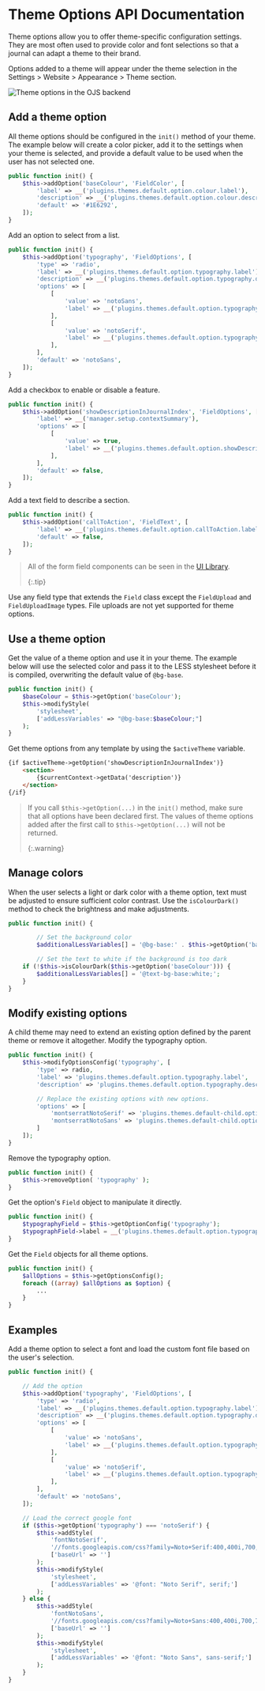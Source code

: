 # Theme Options API Documentation

Theme options allow you to offer theme-specific configuration settings. They are most often used to provide color and font selections so that a journal can adapt a theme to their brand.

Options added to a theme will appear under the theme selection in the Settings > Website > Appearance > Theme  section.

![Theme options in the OJS backend](theme-options.png)

## Add a theme option

All theme options should be configured in the `init()` method of your theme. The example below will create a color picker, add it to the settings when your theme is selected, and provide a default value to be used when the user has not selected one.

```php
public function init() {
    $this->addOption('baseColour', 'FieldColor', [
        'label' => __('plugins.themes.default.option.colour.label'),
        'description' => __('plugins.themes.default.option.colour.description'),
        'default' => '#1E6292',
    ]);
}
```

Add an option to select from a list.

```php
public function init() {
    $this->addOption('typography', 'FieldOptions', [
        'type' => 'radio',
        'label' => __('plugins.themes.default.option.typography.label'),
        'description' => __('plugins.themes.default.option.typography.description'),
        'options' => [
            [
                'value' => 'notoSans',
                'label' => __('plugins.themes.default.option.typography.notoSans'),
            ],
            [
                'value' => 'notoSerif',
                'label' => __('plugins.themes.default.option.typography.notoSerif'),
            ],
        ],
        'default' => 'notoSans',
    ]);
}
```

Add a checkbox to enable or disable a feature.

```php
public function init() {
    $this->addOption('showDescriptionInJournalIndex', 'FieldOptions', [
        'label' => __('manager.setup.contextSummary'),
        'options' => [
            [
                'value' => true,
                'label' => __('plugins.themes.default.option.showDescriptionInJournalIndex.option'),
            ],
        ],
        'default' => false,
    ]);
}
```

Add a text field to describe a section.

```php
public function init() {
    $this->addOption('callToAction', 'FieldText', [
        'label' => __('plugins.themes.default.option.callToAction.label'),
        'default' => false,
    ]);
}
```

> All of the form field components can be seen in the [UI Library](/dev/ui-library/dev). 
> 
> {:.tip}

Use any field type that extends the `Field` class except the `FieldUpload` and `FieldUploadImage` types. File uploads are not yet supported for theme options.


## Use a theme option

Get the value of a theme option and use it in your theme. The example below will use the selected color and pass it to the LESS stylesheet before it is compiled, overwriting the default value of `@bg-base`.

```php
public function init() {
    $baseColour = $this->getOption('baseColour');
    $this->modifyStyle(
        'stylesheet',
        ['addLessVariables' => "@bg-base:$baseColour;"]
    );
}
```

Get theme options from any template by using the `$activeTheme` variable.

```html
{if $activeTheme->getOption('showDescriptionInJournalIndex')}
    <section>
        {$currentContext->getData('description')}
    </section>
{/if}
```

> If you call `$this->getOption(...)` in the `init()` method, make sure that all options have been declared first. The values of theme options added after the first call to `$this->getOption(...)` will not be returned. 
> 
> {:.warning}

## Manage colors

When the user selects a light or dark color with a theme option, text must be adjusted to ensure sufficient color contrast. Use the `isColourDark()` method to check the brightness and make adjustments.

```php
public function init() {

        // Set the background color
        $additionalLessVariables[] = '@bg-base:' . $this->getOption('baseColour') . ';';

        // Set the text to white if the background is too dark
    if (!$this->isColourDark($this->getOption('baseColour'))) {
        $additionalLessVariables[] = '@text-bg-base:white;';
    }
}
```

## Modify existing options

A child theme may need to extend an existing option defined by the parent theme or remove it altogether. Modify the typography option.

```php
public function init() {
    $this->modifyOptionsConfig('typography', [
        'type' => radio,
        'label' => 'plugins.themes.default.option.typography.label',
        'description' => 'plugins.themes.default.option.typography.description',

        // Replace the existing options with new options.
        'options' => [
            'montserratNotoSerif' => 'plugins.themes.default-child.option.typography.montserratNotoSerif',
            'montserratNotoSans' => 'plugins.themes.default-child.option.typography.montserratNotoSans',
        ]
    ]);
}
```

Remove the typography option.

```php
public function init() {
    $this->removeOption( 'typography' );
}
```

Get the option's `Field` object to manipulate it directly.

```php
public function init() {
    $typographyField = $this->getOptionConfig('typography');
    $typographField->label = __('plugins.themes.default.option.typography.label');
}
```

Get the `Field` objects for all theme options.

```php
public function init() {
    $allOptions = $this->getOptionsConfig();
    foreach ((array) $allOptions as $option) {
        ...
    }
}
```

## Examples

Add a theme option to select a font and load the custom font file based on the user's selection.

```php
public function init() {

    // Add the option
    $this->addOption('typography', 'FieldOptions', [
        'type' => 'radio',
        'label' => __('plugins.themes.default.option.typography.label'),
        'description' => __('plugins.themes.default.option.typography.description'),
        'options' => [
            [
                'value' => 'notoSans',
                'label' => __('plugins.themes.default.option.typography.notoSans'),
            ],
            [
                'value' => 'notoSerif',
                'label' => __('plugins.themes.default.option.typography.notoSerif'),
            ],
        ],
        'default' => 'notoSans',
    ]);

    // Load the correct google font
    if ($this->getOption('typography') === 'notoSerif') {
        $this->addStyle(
            'fontNotoSerif',
            '//fonts.googleapis.com/css?family=Noto+Serif:400,400i,700,700i',
            ['baseUrl' => '']
        );
        $this->modifyStyle(
            'stylesheet',
            ['addLessVariables' => '@font: "Noto Serif", serif;']
        );
    } else {
        $this->addStyle(
            'fontNotoSans',
            '//fonts.googleapis.com/css?family=Noto+Sans:400,400i,700,700i',
            ['baseUrl' => '']
        );
        $this->modifyStyle(
            'stylesheet',
            ['addLessVariables' => '@font: "Noto Sans", sans-serif;']
        );
    }
}
```
